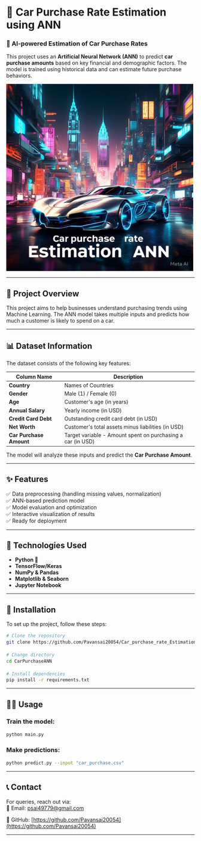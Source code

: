 
# 🚗 Car Purchase Rate Estimation using ANN

### 🧠 AI-powered Estimation of Car Purchase Rates  

This project uses an **Artificial Neural Network (ANN)** to predict **car purchase amounts** based on key financial and demographic factors. The model is trained using historical data and can estimate future purchase behaviors.

<img src="image.jpg" width="500">

---

## 📌 Project Overview  
This project aims to help businesses understand purchasing trends using Machine Learning. The ANN model takes multiple inputs and predicts how much a customer is likely to spend on a car.

---

## 📊 Dataset Information  
The dataset consists of the following key features:

| Column Name         | Description |
|---------------------|-------------|
| **Country**        | Names of Countries |
| **Gender**         | Male (1) / Female (0) |
| **Age**            | Customer's age (in years) |
| **Annual Salary**  | Yearly income (in USD) |
| **Credit Card Debt** | Outstanding credit card debt (in USD) |
| **Net Worth**      | Customer's total assets minus liabilities (in USD) |
| **Car Purchase Amount** | Target variable - Amount spent on purchasing a car (in USD) |

The model will analyze these inputs and predict the **Car Purchase Amount**.

---

## ✨ Features  
✅ Data preprocessing (handling missing values, normalization)  
✅ ANN-based prediction model  
✅ Model evaluation and optimization  
✅ Interactive visualization of results  
✅ Ready for deployment  

---

## 🔧 Technologies Used  
- **Python 🐍**  
- **TensorFlow/Keras**  
- **NumPy & Pandas**  
- **Matplotlib & Seaborn**  
- **Jupyter Notebook**  

---

## 🚀 Installation  
To set up the project, follow these steps:

```bash
# Clone the repository
git clone https://github.com/Pavansai20054/Car_purchase_rate_Estimation_using_ANN

# Change directory
cd CarPurchaseANN

# Install dependencies
pip install -r requirements.txt
```

---

## 🏃‍♂️ Usage  
### Train the model:
```bash
python main.py
```

### Make predictions:
```bash
python predict.py --input "car_purchase.csv"
```

---

## 📞 Contact  
For queries, reach out via:  
📧 Email: psai49779@gmail.com

🐙 GitHub: [https://github.com/Pavansai20054](https://github.com/Pavansai20054)  

---